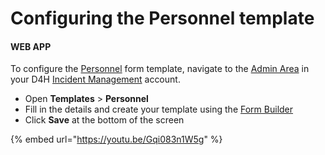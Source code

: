 # Configuring the Personnel template

#### WEB APP

To configure the [Personnel](./) form template, navigate to the [Admin Area](../admin-area/) in your D4H [Incident Management](../getting-started.md) account.

* Open **Templates** &gt; **Personnel**
* Fill in the details and create your template using the [Form Builder](../admin-area/templates/form-builder-and-field-types/)
* Click **Save** at the bottom of the screen

{% embed url="https://youtu.be/Gqi083n1W5g" %}



